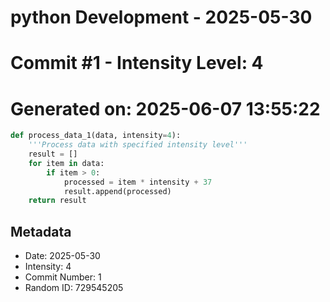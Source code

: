 ﻿# python Development - 2025-05-30
# Commit #1 - Intensity Level: 4
# Generated on: 2025-06-07 13:55:22
```python
def process_data_1(data, intensity=4):
    '''Process data with specified intensity level'''
    result = []
    for item in data:
        if item > 0:
            processed = item * intensity + 37
            result.append(processed)
    return result
```
## Metadata
- Date: 2025-05-30
- Intensity: 4
- Commit Number: 1
- Random ID: 729545205
